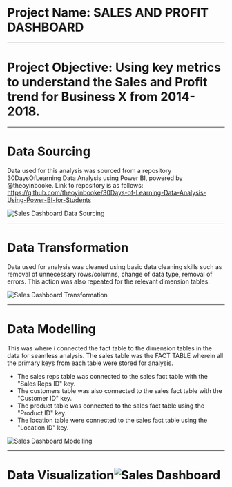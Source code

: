 # Project Name: SALES AND PROFIT DASHBOARD

----
# Project Objective: Using key metrics to understand the Sales and Profit trend for Business X from 2014-2018.



----
# Data Sourcing
Data used for this analysis was sourced from a repository 30DaysOfLearning Data Analysis using Power BI, powered by @theoyinbooke. Link to repository is as follows:
https://github.com/theoyinbooke/30Days-of-Learning-Data-Analysis-Using-Power-BI-for-Students


![Sales Dashboard Data Sourcing](https://user-images.githubusercontent.com/107516898/175808468-716bd358-da31-4330-80ba-820ecba92c5c.png)



----
# Data Transformation
Data used for analysis was cleaned using basic data cleaning skills such as removal of unnecessary rows/columns, change of data type, removal of errors. This action was also repeated for the relevant dimension tables.


![Sales Dashboard Transformation](https://user-images.githubusercontent.com/107516898/175808592-51af0560-ec1d-41e7-a212-d0cfd1dc9129.png)



----
# Data Modelling
This was where i connected the fact table to the dimension tables in the data for seamless analysis. The sales table was the FACT TABLE wherein all the primary keys from each table were stored for analysis.
- The sales reps table was connected to the sales fact table with the "Sales Reps ID" key.
- The customers table was also connected to the sales fact table with the "Customer ID" key.
- The product table was connected to the sales fact table using the "Product ID" key. 
- The location table were connected to the sales fact table using the "Location ID" key.  


![Sales Dashboard Modelling](https://user-images.githubusercontent.com/107516898/175808707-4b1a3906-c853-43cc-9046-69014d1d2e30.png)





----
# Data Visualization![Sales Dashboard](https://user-images.githubusercontent.com/107516898/175808768-456b3470-baa8-4785-91a5-f4b794bc3ce9.png)

